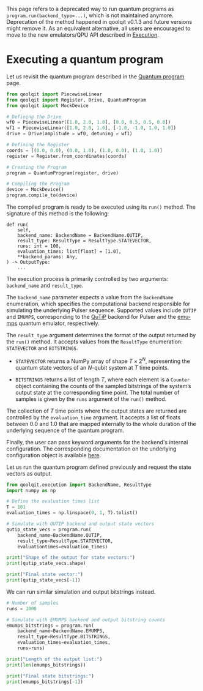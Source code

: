 This page refers to a deprecated way to run quantum programs as `program.run(backend_type=...)`, which is not maintained anymore.
Deprecation of the method happened in qoolqit v0.1.3 and future versions might remove it.
As an equivalent alternative, all users are encouraged to move to the new emulators/QPU API described in [Execution](./execution.md).

# Executing a quantum program

Let us revisit the quantum program described in the [Quantum program](./programs.md) page.

```python exec="on" source="material-block" result="json" session="drives"
from qoolqit import PiecewiseLinear
from qoolqit import Register, Drive, QuantumProgram
from qoolqit import MockDevice

# Defining the Drive
wf0 = PiecewiseLinear([1.0, 2.0, 1.0], [0.0, 0.5, 0.5, 0.0])
wf1 = PiecewiseLinear([1.0, 2.0, 1.0], [-1.0, -1.0, 1.0, 1.0])
drive = Drive(amplitude = wf0, detuning = wf1)

# Defining the Register
coords = [(0.0, 0.0), (0.0, 1.0), (1.0, 0.0), (1.0, 1.0)]
register = Register.from_coordinates(coords)

# Creating the Program
program = QuantumProgram(register, drive)

# Compiling the Program
device = MockDevice()
program.compile_to(device)
```

The compiled program is ready to be executed using its `run()` method. The signature of this method is the following:
```
def run(
    self,
    backend_name: BackendName = BackendName.QUTIP,
    result_type: ResultType = ResultType.STATEVECTOR,
    runs: int = 100,
    evaluation_times: list[float] = [1.0],
    **backend_params: Any,
) -> OutputType:
    ...
```

The execution process is primarily controlled by two arguments: `backend_name` and `result_type`.

The `backend_name` parameter expects a value from the `BackendName` enumeration, which specifies the computational backend responsible for simulating the underlying Pulser sequence. Supported values include `QUTIP` and `EMUMPS`, corresponding to the [QuTiP](https://qutip.readthedocs.io/en/qutip-5.2.x/) backend for Pulser and the [emu-mps](https://pasqal-io.github.io/emulators/latest/emu_mps/) quantum emulator, respectively.

The `result_type` argument determines the format of the output returned by the `run()` method. It accepts values from the `ResultType` enumeration: `STATEVECTOR` and `BITSTRINGS`.

- `STATEVECTOR` returns a NumPy array of shape $T \times 2^N$, representing the quantum state vectors of an $N$-qubit system at $T$ time points.

- `BITSTRINGS` returns a list of length $T$, where each element is a `Counter` object containing the counts of the sampled bitstrings of the system’s output state at the corresponding time point. The total number of samples is given by the `runs` argument of the `run()` method.

The collection of $T$ time points where the output states are returned are controlled by the `evaluation_time` argument. It accepts a list of floats between 0.0 and 1.0 that are mapped internally to the whole duration of the underlying sequence of the quantum program.

Finally, the user can pass keyword arguments for the backend's internal configuration. The corresponding documentation on the underlying configuration object is available [here](https://pulser.readthedocs.io/en/stable/apidoc/_autosummary/pulser.backend.EmulationConfig.html#emulationconfig).

Let us run the quantum program defined previously and request the state vectors as output.

```python exec="on" source="material-block" result="json" session="drives"
from qoolqit.execution import BackendName, ResultType
import numpy as np

# Define the evaluation times list
T = 101
evaluation_times = np.linspace(0, 1, T).tolist()

# Simulate with QUTIP backend and output state vectors
qutip_state_vecs = program.run(
    backend_name=BackendName.QUTIP,
    result_type=ResultType.STATEVECTOR,
    evaluationtimes=evaluation_times)

print("Shape of the output for state vectors:")
print(qutip_state_vecs.shape)

print("Final state vector:")
print(qutip_state_vecs[-1])
```

We can run similar simulation and output bitstrings instead.

```python exec="on" source="material-block" result="json" session="drives"
# Number of samples
runs = 1000

# Simulate with EMUMPS backend and output bitstring counts
emumps_bitstrings = program.run(
    backend_name=BackendName.EMUMPS,
    result_type=ResultType.BITSTRINGS,
    evaluation_times=evaluation_times,
    runs=runs)

print("Length of the output list:")
print(len(emumps_bitstrings))

print("Final state bitstrings:")
print(emumps_bitstrings[-1])
```
